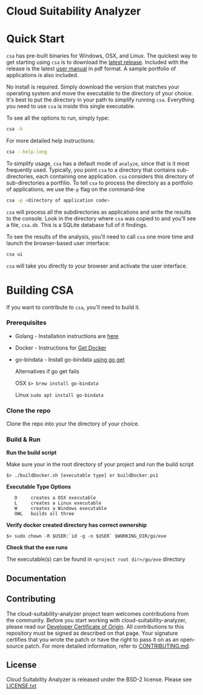 # Cloud Suitability Analyzer



# Quick Start

`csa` has pre-built binaries for Windows, OSX, and Linux. The quickest way to get starting using `csa` is to download the [latest release](https://github.com/vmware-tanzu/cloud-suitability-analyzer/releases/latest). Included with the release is the latest [user manual](doc/CSA-UserManual.md) in pdf format. A sample portfolio of applications is also included.

No install is required. Simply download the version that matches your operating system and move the executable to the directory of your choice. It's best to put the directory in your path to simplify running `csa`. Everything you need to use `csa` is inside this single executable.

To see all the options to run, simply type:

```bash
csa -h
```

For more detailed help instructions:

```bash
csa --help-long
```

To simplify usage, `csa` has a default mode of `analyze`, since that is it most frequently used. Typically, you point `csa` to a directory that contains sub-directories, each containing one application. `csa` considers this directory of sub-directories a portfilio. To tell `csa` to process the directory as a portfolio of applications, we use the`-p` flag on the command-line

```bash
csa -p <directory of application code>
```

`csa` will process all the subdirectories as applications and write the results to the console. Look in the directory where `csa` was copied to and you'll see a file, `csa.db`. This is a SQLite database full of it findings.

To see the results of the analysis, you'll need to call `csa` one more time and launch the browser-based user interface:

```bash
csa ui
```

`csa` will take you directly to your browser and activate the user interface.

# Building CSA 

If you want to contribute to `csa`, you'll need to build it.

### Prerequisites

* Golang - Installation instructions are [here](https://golang.org/doc/install)
* Docker - Instructions for [Get Docker](https://docs.docker.com/get-docker/)
* go-bindata - Install go-bindata [using go get](https://github.com/jteeuwen/go-bindata) 

  Alternatives if go get fails
  
  OSX  ```$> brew install go-bindata``` 
  
  Linux ```sudo apt install go-bindata```

### Clone the repo

Clone the repo into your the directory of your choice.


### Build & Run

**Run the build script**

Make sure your in the root directory of your project and run the build script
```
$> ./buildDocker.sh [executable type] or buildDocker.ps1
```

**Executable Type Options**
```
   O     creates a OSX executable
   L     creates a Linux executable
   W     creates a Windows executable
   OWL   builds all three
```

**Verify docker created directory has correct ownership**
```
$> sudo chown -R $USER:`id -g -n $USER` $WORKING_DIR/go/exe
```

**Check that the exe runs**

The executable(s) can be found in  `<project root dir>/go/exe` directory

## Documentation

## Contributing

The cloud-suitability-analyzer project team welcomes contributions from the community. Before you start working with cloud-suitability-analyzer, please
read our [Developer Certificate of Origin](https://cla.vmware.com/dco). All contributions to this repository must be
signed as described on that page. Your signature certifies that you wrote the patch or have the right to pass it on
as an open-source patch. For more detailed information, refer to [CONTRIBUTING.md](CONTRIBUTING.md).

## License

Cloud Suitability Analyzer is released under the BSD-2 license. Please see [LICENSE.txt](https://github.com/vmware-samples/cloud-suitability-analyzer/blob/master/LICENSE.txt)
